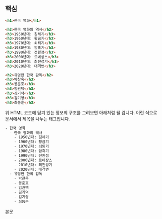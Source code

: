 ## 핵심
```HTML
<h1>한국 영화</h1>

<h2>한국 영화의 역사</h2>
<h3>1950년대: 침체기</h3>
<h3>1960년대: 황금기</h3>
<h3>1970년대: 쇠퇴기</h3>
<h3>1980년대: 암흑기</h3>
<h3>1990년대: 전환점</h3>
<h3>2000년대: 르네상스</h3>
<h3>2010년대: 최전성기</h3>
<h3>2020년대: 대격변</h3>

<h2>유명한 한국 감독</h2>
<h3>박찬욱</h3>
<h3>봉준호</h3>
<h3>임권택</h3>
<h3>김기덕</h3>
<h3>김기영</h3>
<h3>최동훈</h3>
```
위 HTML 코드에 담겨 있는 정보의 구조를 그려보면 아래처럼 될 겁니다. 이런 식으로 문서에서 제목을 나누는 태그입니다.
```bash
- 한국 영화
  - 한국 영화의 역사
    - 1950년대: 침체기
    - 1960년대: 황금기
    - 1970년대: 쇠퇴기
    - 1980년대: 암흑기
    - 1990년대: 전환점
    - 2000년대: 르네상스
    - 2010년대: 최전성기
    - 2020년대: 대격변
  - 유명한 한국 감독
    - 박찬욱
    - 봉준호
    - 임권택
    - 김기덕
    - 김기영
    - 최동훈
```
본문
```HTML

```
